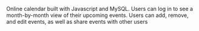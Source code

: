 Online calendar built with Javascript and MySQL. Users can log in to see a month-by-month view of their upcoming events. Users can add, remove, and edit events, as well as share events with other users
